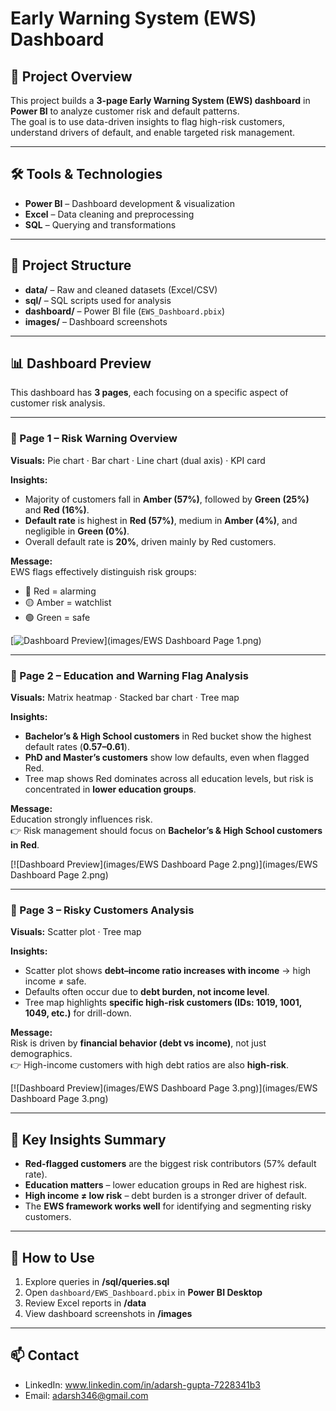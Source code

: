 
# Early Warning System (EWS) Dashboard

## 📌 Project Overview
This project builds a **3-page Early Warning System (EWS) dashboard** in **Power BI** to analyze customer risk and default patterns.  
The goal is to use data-driven insights to flag high-risk customers, understand drivers of default, and enable targeted risk management.  

---

## 🛠 Tools & Technologies
- **Power BI** – Dashboard development & visualization  
- **Excel** – Data cleaning and preprocessing  
- **SQL** – Querying and transformations  

---

## 📂 Project Structure
- **data/** – Raw and cleaned datasets (Excel/CSV)  
- **sql/** – SQL scripts used for analysis  
- **dashboard/** – Power BI file (`EWS_Dashboard.pbix`)  
- **images/** – Dashboard screenshots  

---

## 📊 Dashboard Preview

This dashboard has **3 pages**, each focusing on a specific aspect of customer risk analysis.  

---

### 📍 Page 1 – Risk Warning Overview
**Visuals:** Pie chart · Bar chart · Line chart (dual axis) · KPI card  

**Insights:**  
- Majority of customers fall in **Amber (57%)**, followed by **Green (25%)** and **Red (16%)**.  
- **Default rate** is highest in **Red (57%)**, medium in **Amber (4%)**, and negligible in **Green (0%)**.  
- Overall default rate is **20%**, driven mainly by Red customers.  

**Message:**  
EWS flags effectively distinguish risk groups:  
- 🔴 Red = alarming  
- 🟡 Amber = watchlist  
- 🟢 Green = safe  

[![Dashboard Preview](images/EWS_Dashboard_Page_1.png)](images/EWS Dashboard Page 1.png)

---

### 📍 Page 2 – Education and Warning Flag Analysis
**Visuals:** Matrix heatmap · Stacked bar chart · Tree map  

**Insights:**  
- **Bachelor’s & High School customers** in Red bucket show the highest default rates (**0.57–0.61**).  
- **PhD and Master’s customers** show low defaults, even when flagged Red.  
- Tree map shows Red dominates across all education levels, but risk is concentrated in **lower education groups**.  

**Message:**  
Education strongly influences risk.  
👉 Risk management should focus on **Bachelor’s & High School customers in Red**.  

[![Dashboard Preview](images/EWS Dashboard Page 2.png)](images/EWS Dashboard Page 2.png)

---

### 📍 Page 3 – Risky Customers Analysis
**Visuals:** Scatter plot · Tree map  

**Insights:**  
- Scatter plot shows **debt–income ratio increases with income** → high income ≠ safe.  
- Defaults often occur due to **debt burden, not income level**.  
- Tree map highlights **specific high-risk customers (IDs: 1019, 1001, 1049, etc.)** for drill-down.  

**Message:**  
Risk is driven by **financial behavior (debt vs income)**, not just demographics.  
👉 High-income customers with high debt ratios are also **high-risk**.  

[![Dashboard Preview](images/EWS Dashboard Page 3.png)](images/EWS Dashboard Page 3.png)

---

## 🔑 Key Insights Summary
- **Red-flagged customers** are the biggest risk contributors (57% default rate).  
- **Education matters** – lower education groups in Red are highest risk.  
- **High income ≠ low risk** – debt burden is a stronger driver of default.  
- The **EWS framework works well** for identifying and segmenting risky customers.  

---

## 🚀 How to Use
1. Explore queries in **/sql/queries.sql**  
2. Open `dashboard/EWS_Dashboard.pbix` in **Power BI Desktop**  
3. Review Excel reports in **/data**  
4. View dashboard screenshots in **/images**  

---

## 📫 Contact
- LinkedIn: www.linkedin.com/in/adarsh-gupta-7228341b3  
- Email: adarsh346@gmail.com  

